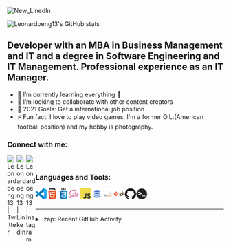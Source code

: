 ![New_LinedIn](https://user-images.githubusercontent.com/84752859/137026417-9b56907d-55d0-4942-a073-347e6481f4f8.png)


![Leonardoeng13's GitHub stats](https://github-readme-stats.vercel.app/api?username=Leonardoeng13&show_icons=true&theme=radical)

## Developer with an MBA in Business Management and IT and a degree in Software Engineering and IT Management. Professional experience as an IT Manager.

- 🌱 I’m currently learning everything 🤣
- 👯 I’m looking to collaborate with other content creators
- 🥅 2021 Goals: Get a international job position
- ⚡ Fun fact: I love to play video games, I'm a former O.L.(American football position) and my hobby is photography.

### Connect with me:

[<img align="left" alt="Leonardoeng13 | Twitter" width="22px" src="https://cdn.jsdelivr.net/npm/simple-icons@v3/icons/twitter.svg" />][twitter]
[<img align="left" alt="Leonardoeng13 | LinkedIn" width="22px" src="https://cdn.jsdelivr.net/npm/simple-icons@v3/icons/linkedin.svg" />][linkedin]
[<img align="left" alt="Leonardoeng13 | Instagram" width="22px" src="https://cdn.jsdelivr.net/npm/simple-icons@v3/icons/instagram.svg" />][instagram]

<br />

### Languages and Tools:

<img align="left" alt="Visual Studio Code" width="26px" src="https://raw.githubusercontent.com/github/explore/80688e429a7d4ef2fca1e82350fe8e3517d3494d/topics/visual-studio-code/visual-studio-code.png" />
<img align="left" alt="HTML5" width="26px" src="https://raw.githubusercontent.com/github/explore/80688e429a7d4ef2fca1e82350fe8e3517d3494d/topics/html/html.png" />
<img align="left" alt="CSS3" width="26px" src="https://raw.githubusercontent.com/github/explore/80688e429a7d4ef2fca1e82350fe8e3517d3494d/topics/css/css.png" />
<img align="left" alt="Sass" width="26px" src="https://raw.githubusercontent.com/github/explore/80688e429a7d4ef2fca1e82350fe8e3517d3494d/topics/sass/sass.png" />
<img align="left" alt="JavaScript" width="26px" src="https://raw.githubusercontent.com/github/explore/80688e429a7d4ef2fca1e82350fe8e3517d3494d/topics/javascript/javascript.png" />
<img align="left" alt="SQL" width="26px" src="https://raw.githubusercontent.com/github/explore/80688e429a7d4ef2fca1e82350fe8e3517d3494d/topics/sql/sql.png" />
<img align="left" alt="MySQL" width="26px" src="https://raw.githubusercontent.com/github/explore/80688e429a7d4ef2fca1e82350fe8e3517d3494d/topics/mysql/mysql.png" />
<img align="left" alt="Git" width="26px" src="https://raw.githubusercontent.com/github/explore/80688e429a7d4ef2fca1e82350fe8e3517d3494d/topics/git/git.png" />
<img align="left" alt="GitHub" width="26px" src="https://raw.githubusercontent.com/github/explore/78df643247d429f6cc873026c0622819ad797942/topics/github/github.png" />
<img align="left" alt="Terminal" width="26px" src="https://raw.githubusercontent.com/github/explore/80688e429a7d4ef2fca1e82350fe8e3517d3494d/topics/terminal/terminal.png" />

<br />
<br />

---

<details>
  <summary>:zap: Recent GitHub Activity</summary>
  
<!--START_SECTION:activity-->
<!-- 1. 🗣 Commented on [#2](https://github.com/leonardoeng13/) in [leonardoeng13](https://github.com/leonardoeng13/)
2. ❗️ Closed issue [#2](https://github.com/leonardoeng13/) in [leonardoeng13](https://github.com/leonardoeng13/)
3. ❌ Closed PR [#11](https://github.com/leonardoeng13/) in [leonardoeng13](https://github.com/leonardoeng13/)
4. 🗣 Commented on [#11](https://github.com/codeSTACKr/) in [leonardoeng13](https://github.com/leonardoeng13/)
5. 🎉 Merged PR [#10](https://github.com/leonardoeng13/) in [leonardoeng13](https://github.com/leonardoeng13/) -->
<!--END_SECTION:activity-->

</details>

[twitter]: https://twitter.com/andrede_leo
[instagram]: https://www.instagram.com/euleodeandrade
[linkedin]: https://linkedin.com/in/leonardodeandrade

